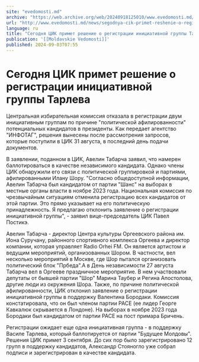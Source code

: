 ```yaml
---
site: "evedomosti.md"
archive: "https://web.archive.org/web/20240918125010/www.evedomosti.md/news/segodnya-cik-primet-reshenie-o-registracii-iniciativnoj-grup"
url: "http://www.evedomosti.md/news/segodnya-cik-primet-reshenie-o-registracii-iniciativnoj-grup"
language: ru
title: "Сегодня ЦИК примет решение о регистрации инициативной группы Тарлева"
publication: '[[Moldavskie Vedomosti]]'
published: 2024-09-03T07:55
---
```


# Сегодня ЦИК примет решение о регистрации инициативной группы Тарлева

Центральная избирательная комиссия отказала в регистрации двум инициативным группам по причине "политической афилированности" потенциальных кандидатов в президенты. Как передает агентство "ИНФОТАГ", решения вынесены после рассмотрения запросов, которые поступили в ЦИК 31 августа, в последний день подачи документов.

В заявлении, поданном в ЦИК, Авелин Табарча заявил, что намерен баллотироваться в качестве независимого кандидата. Однако члены ЦИК обнаружили его связи с политической группировкой и партиями, афилированными Илану Шору. "Согласно общедоступной информации, Авелин Табарча был кандидатом от партии "Шанс" на выборах в местные органы власти в ноябре 2023 года. Национальная комиссия по чрезвычайным ситуациям отменила регистрацию всех кандидатов от этой партии. Это прямо указывает на его политическую принадлежность. Я предлагаю отклонить заявление о регистрации инициативной группы", - заявил вице-председатель ЦИК Павел Постикэ.

Авелин Табарча - директор Центра культуры Оргеевского района им. Иона Суручану, районного спортивного комплекса Оргеева и директор компании, которая управляет Radio Orhei FM. Он является артистом и ведущим мероприятий, организованных Шором. В частности, вел несколько мероприятий в Москве, где Шор пытался организовать политический блок "Прбеда".А в День независимости 27 августа Табарча вел в Оргееве праздничное мероприятие. В нем участвовали депутаты от бывшей партии "Шор" Марина Таубер и Регина Апостолова, другие люди из окружения Шора. Также, по причине политической афилированности, ЦИК отклонил заявление о регистрации инициативной группы в поддержку Валентина Бородаки. Комиссия констатировала, что он был членом партии PACE (ее лидер Георге Кавкалюк скрывается в Лондоне). На выборах в ноябре 2023 года Бородаки был кандидатом от партии PACE на пост примара Бричень.

Регистрации ожидает еще одна инициативная группа - в поддержку Василе Тарлева, который баллотируется от партии "Будущее Молдовы". Решения ЦИК примет 3 сентября. До сих пор было зарегистрировано 12 групп в поддержку кандидатов, Александр Стояногло уже собрал подписи и зарегистрирован в качестве кандидата.